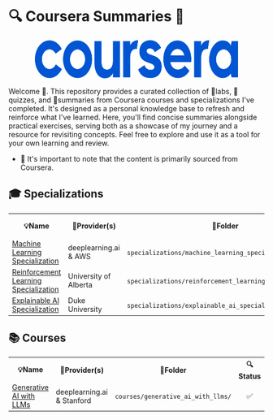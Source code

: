 # 🔍 Coursera Summaries 📝

<p align="center">
  <img width="400" height="75" src="coursera_logo.svg">
</p>

Welcome :wave:. This repository provides a curated collection of 🔬labs, 📝quizzes, and 📖summaries from Coursera courses and specializations I've completed. It's designed as a personal knowledge base to refresh and reinforce what I've learned. Here, you'll find concise summaries alongside practical exercises, serving both as a showcase of my journey and a resource for revisiting concepts. Feel free to explore and use it as a tool for your own learning and review.

- :bow: It's important to note that the content is primarily sourced from Coursera.

## 🎓 Specializations

<table>
  <tr>
    <th align="center">💡Name</th>
    <th align="center">🏫Provider(s)</th>
    <th align="center">📁Folder</th>
    <th align="center">🔍Status</th>
  </tr>
  <!-- Machine Learning Specialization -->                
  <tr>
    <td align="left">
        <a href="https://github.com/PeeteKeesel/coursera-summaries/tree/main/specializations/machine_learning_specialization">Machine Learning Specialization</a></td>  
    <td align="left">deeplearning.ai & AWS</td>
    <td align="left"><code>specializations/machine_learning_specialization/</code></td>
    <td align="center">✅</td>
  </tr>
  <!-- Reinforcement Learning Specialization -->                
  <tr>
    <td align="left">
        <a href="https://github.com/PeeteKeesel/coursera-summaries/tree/main/specializations/reinforcement_learning_specialization">Reinforcement Learning Specialization</a></td>  
    <td align="left">University of Alberta</td>
    <td align="left"><code>specializations/reinforcement_learning_specialization/</code></td>
    <td align="center">🔄</td>
  </tr>  
  <!-- Explainable AI Specialization -->
  <tr>
    <td align="left">
        <a href="https://github.com/PeeteKeesel/coursera-summaries/tree/main/specializations/explainable_ai_specialization">Explainable AI Specialization</a></td>  
    <td align="left">Duke University</td>
    <td align="left"><code>specializations/explainable_ai_specialization/</code></td>
    <td align="center">🔄</td>
  </tr>    
</table>

## 📚 Courses 

<table>
  <tr>
    <th align="center">💡Name</th>
    <th align="center">🏫Provider(s)</th>
    <th align="center">📁Folder</th>
    <th align="center">🔍Status</th>
  </tr>
  <!-- Generative AI with LLMs -->                
  <tr>
    <td align="left">
        <a href="https://github.com/PeeteKeesel/coursera-summaries/tree/main/courses/generative_ai_with_llms">Generative AI with LLMs</a></td>  
    <td align="left">deeplearning.ai & Stanford</td>
    <td align="left"><code>courses/generative_ai_with_llms/</code></td>
    <td align="center">✅</td>
  </tr>
</table>
